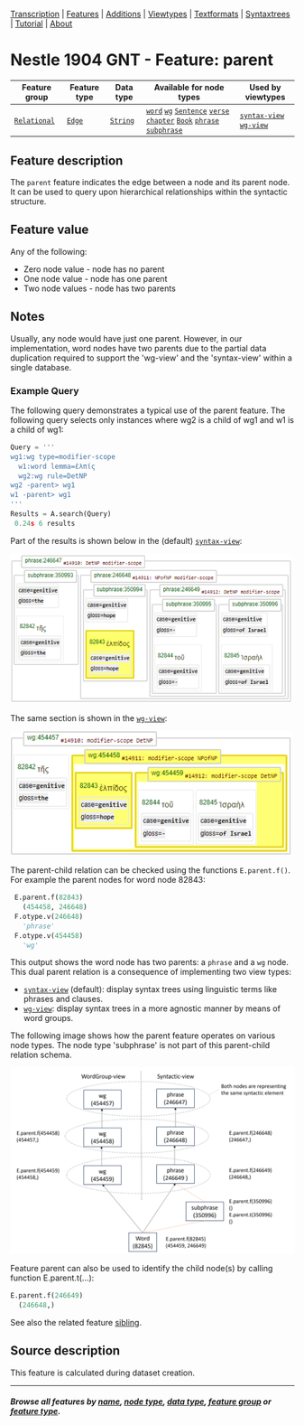 <a name="start"></a>
<div class="hidden-content">
<a href="../transcription.md">Transcription</a> | <a href="README.md#start">Features</a>  | <a href="../additions/README.md#start">Additions</a> | <a href="../viewtypes.md#start">Viewtypes</a>  | <a href="../textformats.md#start">Textformats</a> |  <a href="../syntaxtrees.md#start">Syntaxtrees</a> | <a href="../tutorial/README.md#start">Tutorial</a>  | <a href="../about.md#start">About</a>
</div>

# Nestle 1904 GNT - Feature: parent

Feature group | Feature type | Data type | Available for node types | Used by viewtypes
---  | --- | --- | --- | ---
[`Relational`](featuresbygroup.md#relational-features) | [`Edge`](featuresbyfeaturetype.md#edge-features) | [`String`](featuresbydatatype.md#string-datatype)  | [`word`](featuresbynodetype.md#word-nodes) [`wg`](featuresbynodetype.md#wordgroup-nodes) [`Sentence`](featuresbynodetype.md#sentence-nodes) [`verse`](featuresbynodetype.md#verse-nodes) [`chapter`](featuresbynodetype.md#chapter-nodes) [`Book`](featuresbynodetype.md#book-nodes) [`phrase`](featuresbynodetype.md#phrase-nodes) [`subphrase`](featuresbynodetype.md#subphrase-nodes) | [`syntax-view`](../syntax-view.md#start) [`wg-view`](../wg-view.md#start)
 
## Feature description

The `parent` feature indicates the edge between a node and its parent node. It can be used to query upon hierarchical relationships within the syntactic structure.

## Feature value

Any of the following:
   * Zero node value - node has no parent
   * One node value - node has one parent
   * Two node values - node has two parents

## Notes

Usually, any node would have just one parent. However, in our implementation, word nodes have two parents due to the partial data duplication required to support the 'wg-view' and the 'syntax-view' within a single database.

### Example Query

The following query demonstrates a typical use of the parent feature. The following query selects only instances where wg2 is a child of wg1 and w1 is a child of wg1:

```python
Query = '''
wg1:wg type=modifier-scope
  w1:word lemma=ἐλπίς
  wg2:wg rule=DetNP
wg2 -parent> wg1
w1 -parent> wg1
'''
Results = A.search(Query)
 0.24s 6 results
```
Part of the results is shown below in the (default) [`syntax-view`](../syntax-view.md#start):

<img src="images/parent_query_phrase_view.png" width="500">

The same section is shown in the [`wg-view`](../wg-view.md#start):

<img src="images/parent_query_wg_view.png" width="500">

The parent-child relation can be checked using the functions `E.parent.f()`. For example the parent nodes for word node 82843:

```python
 E.parent.f(82843)
   (454458, 246648)
 F.otype.v(246648)
   'phrase'
 F.otype.v(454458)
   'wg'
```

This output shows the word node has two parents: a `phrase` and a `wg` node. This dual parent relation is a consequence of implementing two view types:
   * [`syntax-view`](../syntax-view.md#start) (default): display syntax trees using linguistic terms like phrases and clauses.
   * [`wg-view`](../wg-view.md#start): display syntax trees in a more agnostic manner by means of word groups.


The following image shows how the parent feature operates on various node types. The node type 'subphrase' is not part of this parent-child relation schema.

<img src="images/parent_nodes_views.png" width="650">

Feature parent can also be used to identify the child node(s) by calling function E.parent.t(...):

```python
E.parent.f(246649)
  (246648,)
```

See also the related feature [sibling](sibling.md#start).

## Source description

This feature is calculated during dataset creation.

---
#### *Browse all features by [name](featuresbyname.md#start), [node type](featuresbynodetype.md#start), [data type](featuresbydatatype.md#start), [feature group](featuresbygroup.md#start) or [feature type](featuresbyfeaturetype.md#start).*

